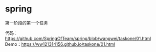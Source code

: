 # spring
第一阶段的第一个任务

代码：https://github.com/SpringOfTeam/spring/blob/wangwei/taskone/01.html
Demo：https://ww121314156.github.io/taskone/01.html

